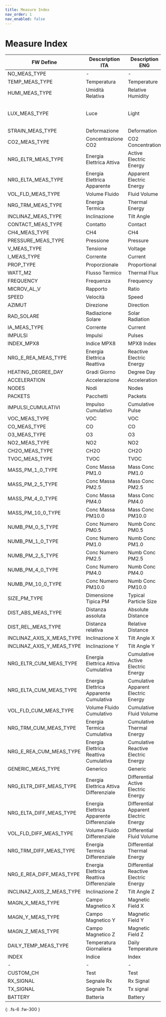```yaml
---
title: Measure Index
nav_order: 1
nav_enabled: false
---
```


# Measure Index

| FW Define | Descsription ITA | Description ENG | DEC | HEX | Unit | Offset | Gain |
| - | - | - | - | - | - | - | - |
| NO_MEAS_TYPE  | - | - | 0 | 0x00 | - | 0 | 1 |
| TEMP_MEAS_TYPE  | Temperatura | Temperature | 1 | 0x01 | °C | 0 | 0,01 |
| HUMI_MEAS_TYPE  | Umidità Relativa | Relative Humidity | 2 | 0x02 | % | 0 | 0,01 |
| LUX_MEAS_TYPE  | Luce | Light | 3 | 0x03 | lux | 32768 LuPo 0 LoRa | 0,1 |
| STRAIN_MEAS_TYPE  | Deformazione | Deformation | 4 | 0x04 | mm |0| 0,001 |
| CO2_MEAS_TYPE  | Concentrazione CO2 | CO2 Concentration | 5 | 0x05 | ppm | 0 | 1 |
| NRG_ELTR_MEAS_TYPE  | Energia Elettrica Attiva | Active Electric Energy | 6 | 0x06 | KWh | 0 | 1 |
| NRG_ELTA_MEAS_TYPE  | Energia Elettrica Apparente | Apparent Electric Energy | 7 | 0x07 | KVAh | 0 | 1 |
| VOL_FLD_MEAS_TYPE  | Volume Fluido | Fluid Volume | 8 | 0x08 | L | 0 | 10 |
| NRG_TRM_MEAS_TYPE  | Energia Termica | Thermal Energy | 9 | 0x09 | KWh | 0 | 1 |
| INCLINAZ_MEAS_TYPE  | Inclinazione | Tilt Angle | 10 | 0x0A | ° | 0 | 100 |
| CONTACT_MEAS_TYPE  | Contatto | Contact | 11 | 0x0B | - | 0 | 1 |
| CH4_MEAS_TYPE  | CH4 | CH4 | 12 | 0x0C | ppm |  0 | 1 |
| PRESSURE_MEAS_TYPE  | Pressione | Pressure | 13 | 0x0D | mbar | 0 | 0,1 |
| V_MEAS_TYPE  | Tensione | Voltage | 14 | 0x0E | V | 0 | 0,001 |
| I_MEAS_TYPE  | Corrente | Current | 15 | 0x0F | mA | 0 | 0,001 |
| PROP_TYPE  | Proporzionale | Proportional | 16 | 0x10 | % | 0 | 0,01 |
| WATT_M2  | Flusso Termico | Thermal Flux | 17 | 0x11 | W/m2 | 0 | 0,01 |
| FREQUENCY  | Frequenza | Frequency | 18 | 0x12 | Hz | 32768 | 0,1|
| MICROV_AL_V  | Rapporto | Ratio | 19 | 0x13 | uV/V | 0 | 0,1 |
| SPEED  | Velocità | Speed | 20 | 0x14 | m/s | 0 | 0,1 |
| AZIMUT  | Direzione | Direction | 21 | 0x15 | ° | 0 | 0,1 |
| RAD_SOLARE  | Radiazione Solare | Solar Radiation | 22 | 0x16 | W/m2 | 0 | 0,1 |
| IA_MEAS_TYPE  | Corrente  | Current  | 23 | 0x17 | A | 0 | 1 |
| IMPULSI  | Impulsi | Pulses | 24 | 0x18 | - | 0 | 1 |
| INDEX_MPX8  | Indice MPX8 | MPX8 Index | 25 | 0x19 | - | 0 | 1 |
| NRG_E_REA_MEAS_TYPE  | Energia Elettrica Reattiva | Reactive Electric Energy | 26 | 0x1A | Kvarh | 0 | 1 |
| HEATING_DEGREE_DAY  | Gradi Giorno | Degree Day | 27 | 0x1B | GG | 0 | 1 |
| ACCELERATION  | Accelerazione | Acceleration | 28 | 0x1C | g | 0 | 0,1 |
| NODES  | Nodi | Nodes | 29 | 0x1D | - | 0 | 1 |
| PACKETS  | Pacchetti | Packets | 30 | 0x1E | - | 0 | 1 |
| IMPULSI_CUMULATIVI  | Impulso Cumulativo | Cumulative Pulse | 31 | 0x1F | - | 0 | 1 |
| VOC_MEAS_TYPE  | VOC | VOC | 32 | 0x20 | ppm | 0 | 1 |
| CO_MEAS_TYPE  | CO | CO | 33 | 0x21 | ppm | 0 | 1 |
| O3_MEAS_TYPE  | O3 | O3 | 34 | 0x22 | ppm | 0 | 1 |
| NO2_MEAS_TYPE  | NO2 | NO2 | 35 | 0x23 | ppm | 0 | 1 |
| CH2O_MEAS_TYPE  | CH2O | CH2O | 36 | 0x24 | ppm | 0 | 1 |
| TVOC_MEAS_TYPE  | TVOC | TVOC | 37 | 0x25 | ppb | 0 | 1 |
| MASS_PM_1_0_TYPE  | Conc Massa PM1.0 | Mass Conc PM1.0 | 38 | 0x26 | µg/m³ | 0 | 1 |
| MASS_PM_2_5_TYPE  | Conc Massa PM2.5 | Mass Conc PM2.5 | 39 | 0x27 | µg/m³ | 0 | 0,01 |
| MASS_PM_4_0_TYPE  | Conc Massa PM4.0 | Mass Conc PM4.0 | 40 | 0x28 | µg/m³ | 0 | 0,01 |
| MASS_PM_10_0_TYPE  | Conc Massa PM10.0 | Mass Conc PM10.0 | 41 | 0x29 | µg/m³ | 0 | 0,01 |
| NUMB_PM_0_5_TYPE  | Conc Numero PM0.5 | Numb Conc PM0.5 | 42 | 0x2A | #/cm³ | 0 | 1 |
| NUMB_PM_1_0_TYPE  | Conc Numero PM1.0 | Numb Conc PM1.0 | 43 | 0x2B | #/cm³ | 0 | 1 |
| NUMB_PM_2_5_TYPE  | Conc Numero PM2.5 | Numb Conc PM2.5 | 44 | 0x2C | #/cm³ | 0 | 1 |
| NUMB_PM_4_0_TYPE  | Conc Numero PM4.0 | Numb Conc PM4.0 | 45 | 0x2D | #/cm³ | 0 | 1 |
| NUMB_PM_10_0_TYPE  | Conc Numero PM10.0 | Numb Conc PM10.0 | 46 | 0x2E | #/cm³ | 0 | 1 |
| SIZE_PM_TYPE  | Dimensione Tipica PM | Typical Particle Size | 47 | 0x2F | µm | 0 | 1 |
| DIST_ABS_MEAS_TYPE  | Distanza assoluta | Absolute Distance | 48 | 0x30 | mm | 0 | 1 |
| DIST_REL_MEAS_TYPE  | Distanza relativa | Relative Distance | 49 | 0x31 | mm | 0 | 0,1 |
| INCLINAZ_AXIS_X_MEAS_TYPE  | Inclinazione X | Tilt Angle X | 50 | 0x32 | ° |0 | 0,0002 |
| INCLINAZ_AXIS_Y_MEAS_TYPE  | Inclinazione Y | Tilt Angle Y | 51 | 0x33 | ° |0 | 0,0002 |
| NRG_ELTR_CUM_MEAS_TYPE  | Energia Elettrica Attiva Cumulativa | Cumulative Active Electric Energy | 52 | 0x34 | KWh | 0 | 1 |
| NRG_ELTA_CUM_MEAS_TYPE  | Energia Elettrica Apparente Cumulativa | Cumulative Apparent Electric Energy | 53 | 0x35 | KVAh | 0 | 1 |
| VOL_FLD_CUM_MEAS_TYPE  | Volume Fluido Cumulativo| Cumulative Fluid Volume | 54 | 0x36 | L | 0 | 1 |
| NRG_TRM_CUM_MEAS_TYPE  | Energia Termica Cumulativa| Cumulative Thermal Energy | 55 | 0x37 | KWh | 0 | 1 |
| NRG_E_REA_CUM_MEAS_TYPE  | Energia Elettrica Reattiva Cumulativa| Cumulative Reactive Electric Energy | 56 | 0x38 | Kvarh | 0 | 1 |
| GENERIC_MEAS_TYPE  | Generico | Generic | 57 | 0x39 | - | 0 | 1 |
| NRG_ELTR_DIFF_MEAS_TYPE  | Energia Elettrica Attiva Differenziale | Differential Active Electric Energy | 58 | 0x3A | KWh | 0 | 1 |
| NRG_ELTA_DIFF_MEAS_TYPE  | Energia Elettrica Apparente Differenziale | Differential Apparent Electric Energy | 59 | 0x3B | KVAh | 0 | 1 |
| VOL_FLD_DIFF_MEAS_TYPE  | Volume Fluido Differenziale| Differential Fluid Volume | 60 | 0x3C | L | 0 | 1 |
| NRG_TRM_DIFF_MEAS_TYPE  | Energia Termica Differenziale| Differential Thermal Energy | 61 | 0x3D | KWh | 0 | 1 |
| NRG_E_REA_DIFF_MEAS_TYPE  | Energia Elettrica Reattiva Differenziale| Differential Reactive Electric Energy | 62 | 0x3E | Kvarh | 0 | 1 |
| INCLINAZ_AXIS_Z_MEAS_TYPE  | Inclinazione Z | Tilt Angle Z | 63 | 0x3F | ° | 0 | 0,0002 |
| MAGN_X_MEAS_TYPE  | Campo Magnetico X | Magnetic Field X | 64 | 0x40 | G | 0 | 0,001 |
| MAGN_Y_MEAS_TYPE  | Campo Magnetico Y | Magnetic Field Y | 65 | 0x41 | G | 0 | 0,001 |
| MAGN_Z_MEAS_TYPE  | Campo Magnetico Z | Magnetic Field Z | 66 | 0x42 | G | 0 | 0,001 |
| DAILY_TEMP_MEAS_TYPE | Temperatura Giornaliera | Daily Temperature | 67 | 0x43 | °C | 0 | 0,01|
| INDEX  | Indice | Index | 200 | 0xC8 | - | 0 | 1 |
| - | - | - | - | - | - | - | - |
| CUSTOM_CH  | Test | Test | 252 | 0xFC | - | 0 | 1 |
| RX_SIGNAL  | Segnale Rx | Rx Signal | 253 | 0xFD | % | | |
| TX_SIGNAL  | Segnale Tx | Tx signal | 254 | 0xFE | % | | |
| BATTERY  | Batteria | Battery | 255 | 0xFF | x/7 | | |

{: .fs-6 .fw-300 }